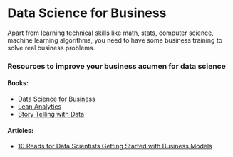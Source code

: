 # Data Science for Business

Apart from learning technical skills like math, stats, computer science, machine learning algorithms, you need to have some business training to solve real business problems.

### Resources to improve your business acumen for data science

#### Books:

* [Data Science for Business](https://www.amazon.com/Data-Science-Business-Data-Analytic-Thinking/dp/1449361323)
* [Lean Analytics](https://www.amazon.com/Lean-Analytics-Better-Startup-Faster/dp/1449335675)
* [Story Telling with Data](https://www.amazon.com/Storytelling-Data-Visualization-Business-Professionals/dp/1119002257)

#### Articles:

* [10 Reads for Data Scientists Getting Started with Business Models](https://towardsdatascience.com/10-reads-for-data-scientists-getting-started-with-business-models-78e6a224fd66)

